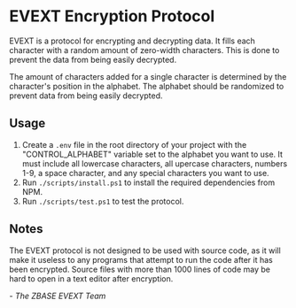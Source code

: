# EVEXT Encryption Protocol

EVEXT is a protocol for encrypting and decrypting data. It fills each character with a random amount of zero-width characters. This is done to prevent the data from being easily decrypted.

The amount of characters added for a single character is determined by the character's position in the alphabet. The alphabet should be randomized to prevent data from being easily decrypted.

## Usage

1. Create a `.env` file in the root directory of your project with the "CONTROL_ALPHABET" variable set to the alphabet you want to use. It must include all lowercase characters, all upercase characters, numbers 1-9, a space character, and any special characters you want to use.
2. Run `./scripts/install.ps1` to install the required dependencies from NPM.
3. Run `./scripts/test.ps1` to test the protocol.

<!-- ## Thanks To

Dependencies specified under the `dependencies` section of the package.json file are automatically installed. Other dependencies found under `./scripts/install.ps1` are installed manually. -->

## Notes

The EVEXT protocol is not designed to be used with source code, as it will make it useless to any programs that attempt to run the code after it has been encrypted. Source files with more than 1000 lines of code may be hard to open in a text editor after encryption.

*\- The ZBASE EVEXT Team*